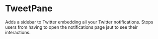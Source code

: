 # TweetPane

Adds a sidebar to Twitter embedding all your Twitter notifications. Stops users from having to open the notifications page jsut to see their interactions.
